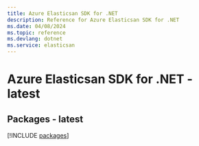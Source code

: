 ```yaml
---
title: Azure Elasticsan SDK for .NET
description: Reference for Azure Elasticsan SDK for .NET
ms.date: 04/08/2024
ms.topic: reference
ms.devlang: dotnet
ms.service: elasticsan
---
```

# Azure Elasticsan SDK for .NET - latest
## Packages - latest
[!INCLUDE [packages](elasticsan-index.md)]